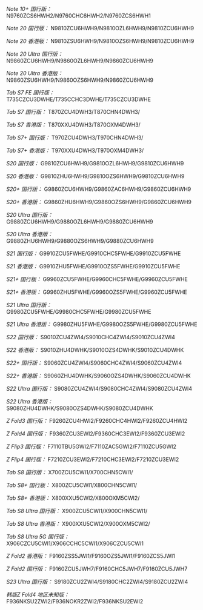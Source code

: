 *Note 10+ 国行版：*
N9760ZCS6HWH2/N9760CHC6HWH2/N9760ZCS6HWH1

*Note 20 国行版：*
N9810ZCU6HWH9/N9810OZL6HWH9/N9810ZCU6HWH9

*Note 20 香港版：*
N9810ZSU6HWH9/N9810OZS6HWH9/N9810ZCU6HWH9

*Note 20 Ultra 国行版：*
N9860ZCU6HWH9/N9860OZL6HWH9/N9860ZCU6HWH9

*Note 20 Ultra 香港版：*
N9860ZSU6HWH9/N9860OZS6HWH9/N9860ZCU6HWH9

*Tab S7 FE 国行版：*
T735CZCU3DWHE/T735CCHC3DWHE/T735CZCU3DWHE

*Tab S7 国行版：*
T870ZCU4DWH3/T870CHN4DWH3/

*Tab S7 香港版：*
T870XXU4DWH3/T870OXM4DWH3/

*Tab S7+ 国行版：*
T970ZCU4DWH3/T970CHN4DWH3/

*Tab S7+ 香港版：*
T970XXU4DWH3/T970OXM4DWH3/

*S20 国行版：*
G9810ZCU6HWH9/G9810OZL6HWH9/G9810ZCU6HWH9

*S20 香港版：*
G9810ZHU6HWH9/G9810OZS6HWH9/G9810ZCU6HWH9

*S20+ 国行版：*
G9860ZCU6HWH9/G9860ZAC6HWH9/G9860ZCU6HWH9

*S20+ 香港版：*
G9860ZHU6HWH9/G9860OZS6HWH9/G9860ZCU6HWH9

*S20 Ultra 国行版：*
G9880ZCU6HWH9/G9880OZL6HWH9/G9880ZCU6HWH9

*S20 Ultra 香港版：*
G9880ZHU6HWH9/G9880OZS6HWH9/G9880ZCU6HWH9

*S21 国行版：*
G9910ZCU5FWHE/G9910CHC5FWHE/G9910ZCU5FWHE

*S21 香港版：*
G9910ZHU5FWHE/G9910OZS5FWHE/G9910ZCU5FWHE

*S21+ 国行版：*
G9960ZCU5FWHE/G9960CHC5FWHE/G9960ZCU5FWHE

*S21+ 香港版：*
G9960ZHU5FWHE/G9960OZS5FWHE/G9960ZCU5FWHE

*S21 Ultra 国行版：*
G9980ZCU5FWHE/G9980CHC5FWHE/G9980ZCU5FWHE

*S21 Ultra 香港版：*
G9980ZHU5FWHE/G9980OZS5FWHE/G9980ZCU5FWHE

*S22 国行版：*
S9010ZCU4ZWI4/S9010CHC4ZWI4/S9010ZCU4ZWI4

*S22 香港版：*
S9010ZHU4DWHK/S9010OZS4DWHK/S9010ZCU4DWHK

*S22+ 国行版：*
S9060ZCU4ZWI4/S9060CHC4ZWI4/S9060ZCU4ZWI4

*S22+ 香港版：*
S9060ZHU4DWHK/S9060OZS4DWHK/S9060ZCU4DWHK

*S22 Ultra 国行版：*
S9080ZCU4ZWI4/S9080CHC4ZWI4/S9080ZCU4ZWI4

*S22 Ultra 香港版：*
S9080ZHU4DWHK/S9080OZS4DWHK/S9080ZCU4DWHK

*Z Fold3 国行版：*
F9260ZCU4HWI2/F9260CHC4HWI2/F9260ZCU4HWI2

*Z Fold4 国行版：*
F9360ZCU3EWI2/F9360CHC3EWI2/F9360ZCU3EWI2

*Z Flip3 国行版：*
F7110TBU5GWI2/F7110ZAC5GWI2/F7110ZCU5GWI2

*Z Flip4 国行版：*
F7210ZCU3EWI2/F7210CHC3EWI2/F7210ZCU3EWI2

*Tab S8 国行版：*
X700ZCU5CWI1/X700CHN5CWI1/

*Tab S8+ 国行版：*
X800ZCU5CWI1/X800CHN5CWI1/

*Tab S8+ 香港版：*
X800XXU5CWI2/X800OXM5CWI2/

*Tab S8 Ultra 国行版：*
X900ZCU5CWI1/X900CHN5CWI1/

*Tab S8 Ultra 香港版：*
X900XXU5CWI2/X900OXM5CWI2/

*Tab S8 Ultra 5G 国行版：*
X906CZCU5CWI1/X906CCHC5CWI1/X906CZCU5CWI1

*Z Fold2 香港版：*
F9160ZSS5JWI1/F9160OZS5JWI1/F9160ZCS5JWI1

*Z Fold2 国行版：*
F9160ZCU5JWH7/F9160CHC5JWH7/F9160ZCU5JWH7

*S23 Ultra 国行版：*
S9180ZCU2ZWI4/S9180CHC2ZWI4/S9180ZCU2ZWI4

*韩版Z Fold4 地区未知版：*
F936NKSU2ZWI2/F936NOKR2ZWI2/F936NKSU2EWI2


